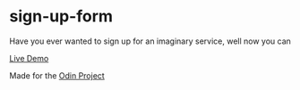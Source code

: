 # sign-up-form
Have you ever wanted to sign up for an imaginary service, well now you can

[Live Demo](https://nickpinecone.github.io/sign-up-form/)

Made for the [Odin Project](https://www.theodinproject.com)
